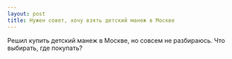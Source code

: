 ```yaml
---
layout: post 
title: Нужен совет, хочу взять детский манеж в Москве 
--- 
```

Решил купить детский манеж в Москве, но совсем не разбираюсь. Что выбирать, где покупать?